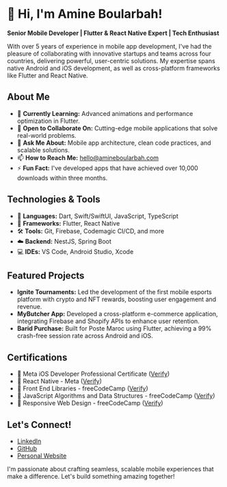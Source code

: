 # 👋 Hi, I'm Amine Boularbah!

**Senior Mobile Developer | Flutter & React Native Expert | Tech Enthusiast**

With over 5 years of experience in mobile app development, I've had the pleasure of collaborating with innovative startups and teams across four countries, delivering powerful, user-centric solutions. My expertise spans native Android and iOS development, as well as cross-platform frameworks like Flutter and React Native.

## About Me

- 🌱 **Currently Learning:** Advanced animations and performance optimization in Flutter.
- 👯 **Open to Collaborate On:** Cutting-edge mobile applications that solve real-world problems.
- 💬 **Ask Me About:** Mobile app architecture, clean code practices, and scalable solutions.
- 📫 **How to Reach Me:** [hello@amineboularbah.com](mailto:hello@amineboularbah.com)
- ⚡ **Fun Fact:** I've developed apps that have achieved over 10,000 downloads within three months.

## Technologies & Tools

- 🚀 **Languages:** Dart, Swift/SwiftUI, JavaScript, TypeScript
- 📱 **Frameworks:** Flutter, React Native
- 🛠️ **Tools:** Git, Firebase, Codemagic CI/CD, and more
- ☁️ **Backend:** NestJS, Spring Boot
- 💻 **IDEs:** VS Code, Android Studio, Xcode

## Featured Projects

- **Ignite Tournaments:** Led the development of the first mobile esports platform with crypto and NFT rewards, boosting user engagement and revenue.
- **MyButcher App:** Developed a cross-platform e-commerce application, integrating Firebase and Shopify APIs to enhance user retention.
- **Barid Purchase:** Built for Poste Maroc using Flutter, achieving a 99% crash-free session rate across Android and iOS.

## Certifications

- 🏅 Meta iOS Developer Professional Certificate ([Verify](https://coursera.org/verify/professional-cert/78GNB17YLC98))
- 🏅 React Native - Meta ([Verify](https://coursera.org/share/f85bd8e37c262918b090bd10d2429367))
- 📜 Front End Libraries - freeCodeCamp ([Verify](https://www.freecodecamp.org/certification/amineboularbah/front-end-libraries))
- 📜 JavaScript Algorithms and Data Structures - freeCodeCamp ([Verify](https://www.freecodecamp.org/certification/amineboularbah/javascript-algorithms-and-data-structures))
- 📜 Responsive Web Design - freeCodeCamp ([Verify](https://www.freecodecamp.org/certification/amineboularbah/responsive-web-design))

## Let's Connect!

- [LinkedIn](https://www.linkedin.com/in/amine-boularbah-b7401a197)
- [GitHub](https://github.com/amineboularbah)
- [Personal Website](https://www.amineboularbah.com)

I'm passionate about crafting seamless, scalable mobile experiences that make a difference. Let's build something amazing together!
